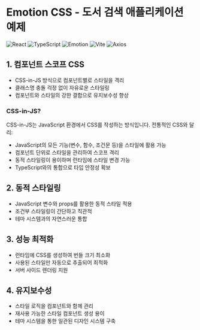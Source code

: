 # Emotion CSS - 도서 검색 애플리케이션 예제

![React](https://img.shields.io/badge/React-61DAFB?style=for-the-badge&logo=react&logoColor=black)
![TypeScript](https://img.shields.io/badge/TypeScript-3178C6?style=for-the-badge&logo=typescript&logoColor=white)
![Emotion](https://img.shields.io/badge/Emotion-5A3EE8?style=for-the-badge&logo=emotion&logoColor=white)
![Vite](https://img.shields.io/badge/Vite-646CFF?style=for-the-badge&logo=vite&logoColor=white)
![Axios](https://img.shields.io/badge/Axios-5A29E4?style=for-the-badge&logo=axios&logoColor=white)

## 1. 컴포넌트 스코프 CSS

- CSS-in-JS 방식으로 컴포넌트별로 스타일을 격리
- 클래스명 충돌 걱정 없이 자유로운 스타일링
- 컴포넌트와 스타일의 강한 결합으로 유지보수성 향상

### CSS-in-JS?

CSS-in-JS는 JavaScript 환경에서 CSS를 작성하는 방식입니다. 전통적인 CSS와 달리:

- JavaScript의 모든 기능(변수, 함수, 조건문 등)을 스타일에 활용 가능
- 컴포넌트 단위로 스타일을 관리하여 스코프 격리
- 동적 스타일링이 용이하며 런타임에 스타일 변경 가능
- TypeScript와의 통합으로 타입 안정성 확보

## 2. 동적 스타일링

- JavaScript 변수와 props를 활용한 동적 스타일 적용
- 조건부 스타일링이 간단하고 직관적
- 테마 시스템과의 자연스러운 통합

## 3. 성능 최적화

- 런타임에 CSS를 생성하여 번들 크기 최소화
- 사용된 스타일만 자동으로 추출되어 최적화
- 서버 사이드 렌더링 지원

## 4. 유지보수성

- 스타일 로직을 컴포넌트와 함께 관리
- 재사용 가능한 스타일 컴포넌트 생성 용이
- 테마 시스템을 통한 일관된 디자인 시스템 구축
